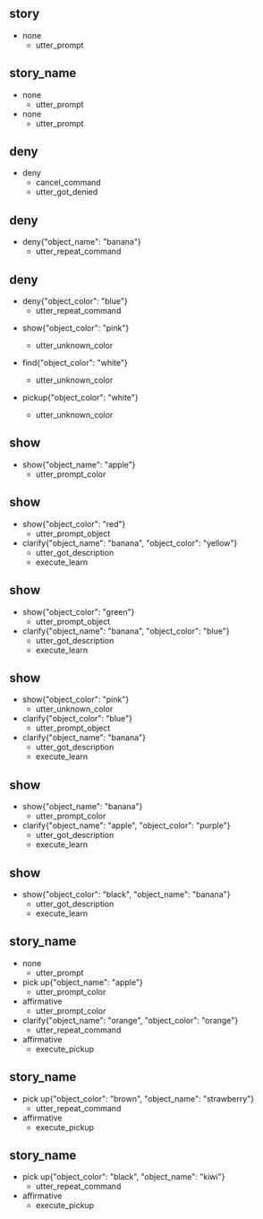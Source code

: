 

<!-- out of scope talk -->
## story
* none
   - utter_prompt

## story_name
* none
  - utter_prompt
* none
  - utter_prompt

<!-- cancel command -->

## deny
* deny
  - cancel_command
  - utter_got_denied

## deny
* deny{"object_name": "banana"}
  - utter_repeat_command

## deny
* deny{"object_color": "blue"}
  - utter_repeat_command

<!-- unknown color -->
* show{"object_color": "pink"}
  - utter_unknown_color

* find{"object_color": "white"}
  - utter_unknown_color

* pickup{"object_color": "white"}
  - utter_unknown_color

<!-- SHOW: object name or color is missing -->
## show
* show{"object_name": "apple"}
  - utter_prompt_color

## show
* show{"object_color": "red"}
  - utter_prompt_object
* clarify{"object_name": "banana", "object_color": "yellow"}
  - utter_got_description
  - execute_learn

## show
* show{"object_color": "green"}
  - utter_prompt_object
* clarify{"object_name": "banana", "object_color": "blue"}
  - utter_got_description
  - execute_learn

## show
* show{"object_color": "pink"}
  - utter_unknown_color
* clarify{"object_color": "blue"}
  - utter_prompt_object
* clarify{"object_name": "banana"}
  - utter_got_description
  - execute_learn

## show
* show{"object_name": "banana"}
  - utter_prompt_color
* clarify{"object_name": "apple", "object_color": "purple"}
  - utter_got_description
  - execute_learn

## show
* show{"object_color": "black", "object_name": "banana"}
  - utter_got_description
  - execute_learn

<!-- confirm pickup -->

## story_name
* none
  - utter_prompt
* pick up{"object_name": "apple"}
  - utter_prompt_color
* affirmative
  - utter_prompt_color
* clarify{"object_name": "orange", "object_color": "orange"}
  - utter_repeat_command
* affirmative
  - execute_pickup

## story_name
* pick up{"object_color": "brown", "object_name": "strawberry"}
   - utter_repeat_command
* affirmative
   - execute_pickup

## story_name
* pick up{"object_color": "black", "object_name": "kiwi"}
   - utter_repeat_command
* affirmative
   - execute_pickup
